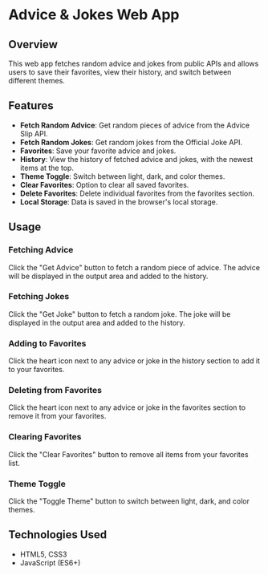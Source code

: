 # Advice & Jokes Web App

## Overview
This web app fetches random advice and jokes from public APIs and allows users to save their favorites, view their history, and switch between different themes.

## Features
- **Fetch Random Advice**: Get random pieces of advice from the Advice Slip API.
- **Fetch Random Jokes**: Get random jokes from the Official Joke API.
- **Favorites**: Save your favorite advice and jokes.
- **History**: View the history of fetched advice and jokes, with the newest items at the top.
- **Theme Toggle**: Switch between light, dark, and color themes.
- **Clear Favorites**: Option to clear all saved favorites.
- **Delete Favorites**: Delete individual favorites from the favorites section.
- **Local Storage**: Data is saved in the browser's local storage.

## Usage

### Fetching Advice
Click the "Get Advice" button to fetch a random piece of advice. The advice will be displayed in the output area and added to the history.

### Fetching Jokes
Click the "Get Joke" button to fetch a random joke. The joke will be displayed in the output area and added to the history.

### Adding to Favorites
Click the heart icon next to any advice or joke in the history section to add it to your favorites.

### Deleting from Favorites
Click the heart icon next to any advice or joke in the favorites section to remove it from your favorites.

### Clearing Favorites
Click the "Clear Favorites" button to remove all items from your favorites list.

### Theme Toggle
Click the "Toggle Theme" button to switch between light, dark, and color themes.

## Technologies Used
- HTML5, CSS3
- JavaScript (ES6+)
